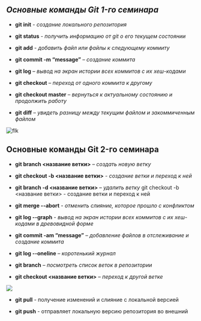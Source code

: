 ## ***Oсновные команды Git 1-го семинара***

* **git init** - *создание локального репозитория*

* **git status** - *получить информацию от git о его текущем состоянии*

* **git add** - *добавить файл или файлы к следующему коммиту*

* **git commit -m “message”** – *создание коммита*

* **git log** – *вывод на экран истории всех коммитов с их хеш-кодами*

* **git checkout** – *переход от одного коммита к другому*

* **git checkout master** – *вернуться к актуальному состоянию и продолжить работу*

* **git diff** – *увидеть разницу между текущим файлом и закоммиченным файлом*

![flk](https://funart.pro/uploads/posts/2021-04/thumbs/1617874079_49-p-oboi-fialka-golubaya-52.jpg)

## Основные команды Git 2-го семинара 

* **git branch <название ветки>** – *создать новую ветку*

* **git checkout  -b <название ветки>** - *создание ветки и переход к ней*

* **git branch -d <название ветки>** – *удалить ветку*
git checkout  -b <название ветки> - создание ветки и переход к ней

* **git merge --abort** - *отменить слияние, которое прошло с конфликтом*

* **git log --graph** - *вывод на экран истории всех коммитов с их хеш-кодами в древовидной форме*

* **git commit -am “message”** – *добавление файлов в отслеживание и создание коммита*

* **git log --oneline** – *коротенький журнал*

* **git branch** – *посмотреть список веток в репозитории*

* **git checkout <название ветки>** – *переход к другой ветке*

![](https://s2.best-wallpaper.net/wallpaper/1920x1200/1807/White-phalaenopsis-black-background_1920x1200.jpg)

* **git pull** - получение изменений и слияние с локальной версией

* **git push** - отправляет локальную версию репозитория во внешний